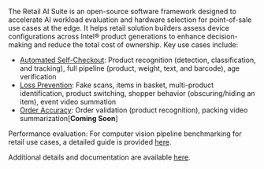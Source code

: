 The Retail AI Suite is an open-source software framework designed to accelerate AI workload evaluation and hardware selection for point-of-sale use cases at the edge. It helps retail solution builders assess device configurations across Intel® product generations to enhance decision-making and reduce the total cost of ownership. Key use cases include:
- [Automated Self-Checkout](https://github.com/intel-retail/automated-self-checkout): Product recognition (detection, classification, and tracking), full pipeline (product, weight, text, and barcode), age verification
- [Loss Prevention](https://github.com/intel-retail/loss-prevention): Fake scans, items in basket, multi-product identification, product switching, shopper behavior (obscuring/hiding an item), event video summation
- [Order Accuracy](https://github.com/intel-retail/order-accuracy): Order validation (product recognition), packing video summarization[**Coming Soon**]

Performance evaluation: For computer vision pipeline benchmarking for retail use cases, a detailed guide is provided [here](https://github.com/intel-retail/performance-tools?tab=readme-ov-file).

Additional details and documentation are available [here](https://github.com/intel-retail).
